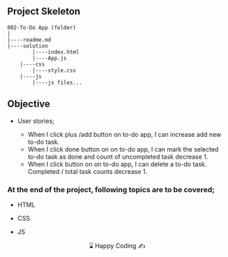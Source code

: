 
## Project Skeleton 

```
002-To-Do App (folder)
|
|----readme.md             
|----solution
        |----index.html  
        |----App.js
	|----css  
		|----style.css
	|----js  
		|----js files...
```

## Objective

-  User stories;

   - When I click plus /add button on to-do app, I can increase add new to-do task.
   - When I click done  button on on to-do app, I can mark the selected to-do task as done and count of uncompleted task decrease 1.
   - When I click button on on to-do app, I can delete a to-do task. Completed / total task counts decrease 1.

### At the end of the project, following topics are to be covered;

- HTML 

- CSS

- JS


<center> ⌛ Happy Coding  ✍ </center>

